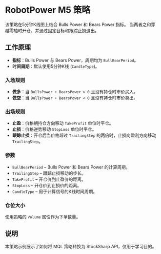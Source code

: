 # RobotPower M5 策略

该策略在5分钟K线图上结合 Bulls Power 和 Bears Power 指标。
当两者之和穿越零轴时开仓，并通过固定目标和跟踪止损退出。

## 工作原理
- **指标**：Bulls Power 与 Bears Power，周期均为 `BullBearPeriod`。
- **时间周期**：默认使用5分钟K线 (`CandleType`)。

### 入场规则
- **做多**：当 `BullsPower + BearsPower > 0` 且没有持仓时市价买入。
- **做空**：当 `BullsPower + BearsPower < 0` 且没有持仓时市价卖出。

### 出场规则
- **止盈**：价格朝持仓方向移动 `TakeProfit` 单位时平仓。
- **止损**：价格逆势移动 `StopLoss` 单位时平仓。
- **跟踪止损**：开仓后当价格超过 `TrailingStep` 的两倍时，止损向盈利方向移动 `TrailingStep`。

### 参数
- `BullBearPeriod` – Bulls Power 和 Bears Power 的计算周期。
- `TrailingStep` – 跟踪止损移动的步长。
- `TakeProfit` – 开仓价到止盈价的距离。
- `StopLoss` – 开仓价到止损价的距离。
- `CandleType` – 用于计算信号的K线时间周期。

### 仓位大小
使用策略的 `Volume` 属性作为下单数量。

## 说明
本策略示例展示了如何将 MQL 策略转换为 StockSharp API，仅用于学习目的。
